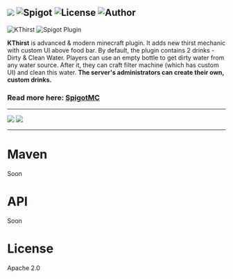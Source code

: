 [![](https://jitpack.io/v/KPGTB/KThirst.svg)](https://jitpack.io/#KPGTB/KThirst)
![Spigot](https://img.shields.io/badge/Spigot-1.14--1.20-yellow)
![License](https://img.shields.io/badge/License-Apache%202.0-orange)
![Author](https://img.shields.io/badge/Author-KPG--TB-green)
---
![KThirst](https://i.imgur.com/14UQ2fD.png)
![Spigot Plugin](https://i.imgur.com/mRGKOpa.png)

**KThirst** is advanced & modern minecraft plugin. It adds new thirst mechanic with custom UI above food bar. By default, the plugin contains 2 drinks - Dirty & Clean Water. Players can use an empty bottle to get dirty water from any water source. After it, they can craft filter machine (which has custom UI) and clean this water.
**The server's administrators can create their own, custom drinks.**

### Read more here: [SpigotMC](https://www.spigotmc.org/resources/kthirst.103387/)

---

![](https://i.imgur.com/Mg80p3V.png)
![](https://i.imgur.com/L2jERsg.png)

---

# Maven

Soon

# API

Soon

# License

Apache 2.0


